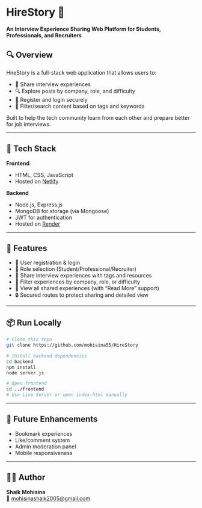 
# HireStory 💼

**An Interview Experience Sharing Web Platform for Students, Professionals, and Recruiters**

## 🔍 Overview

HireStory is a full-stack web application that allows users to:
- 📢 Share interview experiences
- 🔍 Explore posts by company, role, and difficulty
- 🔐 Register and login securely
- 🎯 Filter/search content based on tags and keywords

Built to help the tech community learn from each other and prepare better for job interviews.

---

## 💠 Tech Stack

**Frontend**  
- HTML, CSS, JavaScript  
- Hosted on [Netlify](https://flourishing-granita-3b6412.netlify.app)

**Backend**  
- Node.js, Express.js  
- MongoDB for storage (via Mongoose)  
- JWT for authentication  
- Hosted on [Render](https://hirestory-1.onrender.com)

---

## 🚀 Features

- 📝 User registration & login
- 🎯 Role selection (Student/Professional/Recruiter)
- 🧠 Share interview experiences with tags and resources
- 🔎 Filter experiences by company, role, or difficulty
- 📂 View all shared experiences (with “Read More” support)
- 🔒 Secured routes to protect sharing and detailed view

---

## 📦 Run Locally

```bash
# Clone this repo
git clone https://github.com/mohisina55/HireStory

# Install backend dependencies
cd backend
npm install
node server.js

# Open frontend
cd ../frontend
# Use Live Server or open index.html manually
```

---

## 🧠 Future Enhancements
- Bookmark experiences
- Like/comment system
- Admin moderation panel
- Mobile responsiveness

---

## 🙋‍♀️ Author

**Shaik Mohisina**  
📧 mohisinashaik2005@gmail.com
